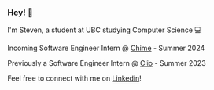 ### Hey! 👋

I'm Steven, a student at UBC studying Computer Science 💻

Incoming Software Engineer Intern @ [Chime](https://www.chime.com/) - Summer 2024

Previously a Software Engineer Intern @ [Clio](https://www.clio.com/) - Summer 2023

Feel free to connect with me on [Linkedin](https://www.linkedin.com/in/steven-son9/)!

<!--
**stevenson9/stevenson9** is a ✨ _special_ ✨ repository because its `README.md` (this file) appears on your GitHub profile.

Here are some ideas to get you started:

- 🔭 I’m currently working on ...
- 🌱 I’m currently learning ...
- 👯 I’m looking to collaborate on ...
- 🤔 I’m looking for help with ...
- 💬 Ask me about ...
- 📫 How to reach me: ...
- 😄 Pronouns: ...
- ⚡ Fun fact: ...
-->
